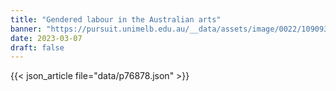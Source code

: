 ```yaml
---
title: "Gendered labour in the Australian arts"
banner: "https://pursuit.unimelb.edu.au/__data/assets/image/0022/109093/gendered-labour-1.webp"
date: 2023-03-07
draft: false
---
```


{{< json_article file="data/p76878.json" >}}
